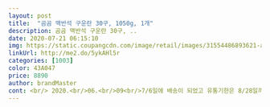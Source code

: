 ```yaml
---
layout: post 
title:  "곰곰 맥반석 구운란 30구, 1050g, 1개" 
description: 곰곰 맥반석 구운란 30구, ..
date: 2020-07-21 06:15:10 
img: https://static.coupangcdn.com/image/retail/images/31554486893621-a72fd033-931b-4a97-b3d6-3b0f477e28c3.jpg 
linkUrl: http://me2.do/5ykAHl5r 
categories: [1003] 
color: 43A047 
price: 8890 
author: brandMaster 
cont: <br/> 2020.<br/>06.<br/>09<br/>7/6일에 배송이 되었고 유통기한은 8/28일까지네요<br/><br/><br/>겉에 크기는 잘 모르겠지만<br/>계란 삶으면 비린내가 나는데 맥반석 구운계란은<br/>계속 맛있게 구워주세요♡<br/>곰곰 맥반서 구운란이 제 입맛에 맞더라고요... <br/><br/>곰곰 맥반석 구운란 9,370원에 구매했습니다.<br/><br/>곰곰 맥반석 구운란 추천합니다♡<br/>곰곰 맥반석 구운란을 먹게되었어요.<br/><br/>구운계란이 맛있고 식단조절을 하고 있어서 주문했습니다<br/>구운란 후기입니다<br/>그동안 구매했던것 끝자리 4번이였거든요.<br/><br/>그래도 3번이라 기분 좋네요.<br/><br/> 
---
```

 